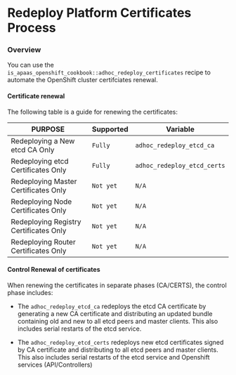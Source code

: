 # Redeploy Platform Certificates Process

### Overview

You can use the `is_apaas_openshift_cookbook::adhoc_redeploy_certificates` recipe to automate the OpenShift cluster certifciates
renewal.

#### Certificate renewal

The following table is a guide for renewing the certificates:

| PURPOSE | Supported | Variable |
| ------------------------------- | ------------------ | ---------- |
| Redeploying a New etcd CA Only | `Fully`    | `adhoc_redeploy_etcd_ca` |
| Redeploying etcd Certificates Only | `Fully` |`adhoc_redeploy_etcd_certs` |
| Redeploying Master Certificates Only | `Not yet`  | `N/A` |
| Redeploying Node Certificates Only | `Not yet` | `N/A` |
| Redeploying Registry Certificates Only | `Not yet` | `N/A` |
| Redeploying Router Certificates Only | `Not yet` | `N/A` |

#### Control Renewal of certificates

When renewing the certificates in separate phases (CA/CERTS), the control phase includes:

* The `adhoc_redeploy_etcd_ca` redeploys the etcd CA certificate by generating a new CA certificate and distributing an updated bundle containing old and new to all etcd peers and master clients. This also includes serial restarts of the etcd service.

* The `adhoc_redeploy_etcd_certs` redeploys new etcd certificates signed by CA certificate and distributing to all etcd peers and master clients. This also includes serial restarts of the etcd service and Openshift services (API/Controllers)

